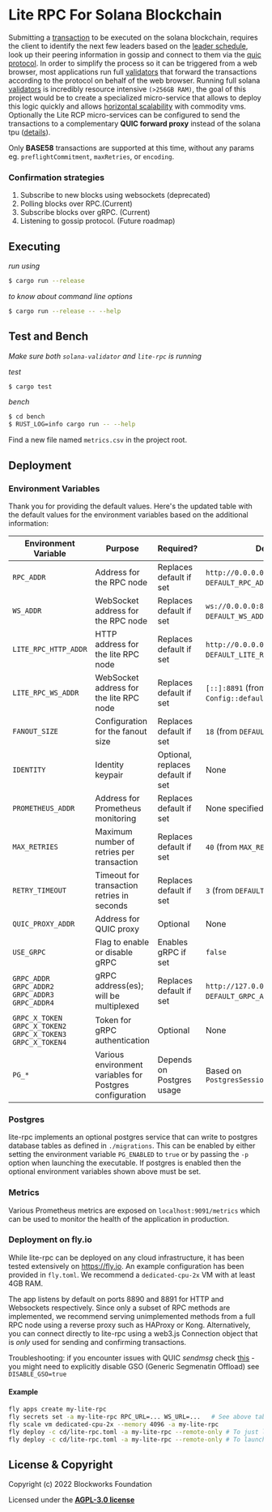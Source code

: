 # Lite RPC For Solana Blockchain 

Submitting a [transaction](https://docs.solana.com/terminology#transaction) to
be executed on the solana blockchain, requires the client to identify the next
few leaders based on the
[leader schedule](https://docs.solana.com/terminology#leader-schedule), look up
their peering information in gossip and connect to them via the
[quic protocol](https://en.wikipedia.org/wiki/QUIC). In order to simplify the
process so it can be triggered from a web browser, most applications run full
[validators](https://docs.solana.com/terminology#validator) that forward the
transactions according to the protocol on behalf of the web browser. Running
full solana [validators](https://docs.solana.com/terminology#validator) is
incredibly resource intensive `(>256GB RAM)`, the goal of this project would be
to create a specialized micro-service that allows to deploy this logic quickly
and allows [horizontal scalability](https://en.wikipedia.org/wiki/Scalability)
with commodity vms. Optionally the Lite RCP micro-services can be configured to
send the transactions to a complementary __QUIC forward proxy__ instead of the
solana tpu ([details](quic-forward-proxy/README.md)).


Only **BASE58** transactions are supported at this time, without any params eg. `preflightCommitment`, `maxRetries`, or `encoding`.

### Confirmation strategies

1) Subscribe to new blocks using websockets (deprecated)
2) Polling blocks over RPC.(Current) 
3) Subscribe blocks over gRPC.
(Current) 
4) Listening to gossip protocol. (Future roadmap)

## Executing

*run using*
```bash
$ cargo run --release
```

*to know about command line options*
```bash
$ cargo run --release -- --help
```

## Test and Bench

*Make sure both `solana-validator` and `lite-rpc` is running*

*test*
```bash
$ cargo test
```

*bench*
```bash
$ cd bench
$ RUST_LOG=info cargo run -- --help
```

Find a new file named `metrics.csv` in the project root.

## Deployment

### Environment Variables

Thank you for providing the default values. Here's the updated table with the default values for the environment variables based on the additional information:

| Environment Variable                                                       | Purpose                                                  | Required?           | Default Value                                  |
|----------------------------------------------------------------------------|----------------------------------------------------------|---------------------|------------------------------------------------|
| `RPC_ADDR`                                                                 | Address for the RPC node                                 | Replaces default if set | `http://0.0.0.0:8899` (from `DEFAULT_RPC_ADDR`) |
| `WS_ADDR`                                                                  | WebSocket address for the RPC node                       | Replaces default if set | `ws://0.0.0.0:8900` (from `DEFAULT_WS_ADDR`)   |
| `LITE_RPC_HTTP_ADDR`                                                       | HTTP address for the lite RPC node                       | Replaces default if set | `http://0.0.0.0:8890` (from `DEFAULT_LITE_RPC_ADDR`) |
| `LITE_RPC_WS_ADDR`                                                         | WebSocket address for the lite RPC node                  | Replaces default if set | `[::]:8891` (from `Config::default_lite_rpc_ws_addr`) |
| `FANOUT_SIZE`                                                              | Configuration for the fanout size                        | Replaces default if set | `18` (from `DEFAULT_FANOUT_SIZE`)             |
| `IDENTITY`                                                                 | Identity keypair                                         | Optional, replaces default if set | None |
| `PROMETHEUS_ADDR`                                                          | Address for Prometheus monitoring                        | Replaces default if set | None specified in provided defaults |
| `MAX_RETRIES`                                                              | Maximum number of retries per transaction                | Replaces default if set | `40` (from `MAX_RETRIES`)                     |
| `RETRY_TIMEOUT`                                                            | Timeout for transaction retries in seconds               | Replaces default if set | `3` (from `DEFAULT_RETRY_TIMEOUT`)            |
| `QUIC_PROXY_ADDR`                                                          | Address for QUIC proxy                                   | Optional | None |
| `USE_GRPC`                                                                 | Flag to enable or disable gRPC                           | Enables gRPC if set | `false` |
| `GRPC_ADDR`<br/>`GRPC_ADDR2`<br/>`GRPC_ADDR3`<br/>`GRPC_ADDR4`             | gRPC address(es); will be multiplexed                    | Replaces default if set | `http://127.0.0.0:10000` (from `DEFAULT_GRPC_ADDR`) |
| `GRPC_X_TOKEN`<br/>`GRPC_X_TOKEN2`<br/>`GRPC_X_TOKEN3`<br/>`GRPC_X_TOKEN4` | Token for gRPC authentication                            | Optional | None |
| `PG_*`                                                                     | Various environment variables for Postgres configuration | Depends on Postgres usage | Based on `PostgresSessionConfig::new_from_env()` |

### Postgres
lite-rpc implements an optional postgres service that can write to postgres
database tables as defined in `./migrations`. This can be enabled by either
setting the environment variable `PG_ENABLED` to `true` or by passing the `-p`
option when launching the executable. If postgres is enabled then the optional
environment variables shown above must be set.

### Metrics
Various Prometheus metrics are exposed on `localhost:9091/metrics` which can be
used to monitor the health of the application in production.

### Deployment on fly.io
While lite-rpc can be deployed on any cloud infrastructure, it has been tested
extensively on https://fly.io. An example configuration has been provided in
`fly.toml`. We recommend a `dedicated-cpu-2x` VM with at least 4GB RAM.

The app listens by default on ports 8890 and 8891 for HTTP and Websockets
respectively. Since only a subset of RPC methods are implemented, we recommend
serving unimplemented methods from a full RPC node using a reverse proxy such as
HAProxy or Kong. Alternatively, you can connect directly to lite-rpc using a
web3.js Connection object that is _only_ used for sending and confirming
transactions.

Troubleshooting: if you encounter issues with QUIC _sendmsg_ check
[this](https://github.com/blockworks-foundation/lite-rpc/issues/199) - you might
need to explicitly disable GSO (Generic Segmenatin Offload) see
```DISABLE_GSO=true```

#### Example
```bash
fly apps create my-lite-rpc
fly secrets set -a my-lite-rpc RPC_URL=... WS_URL=...   # See above table for env options
fly scale vm dedicated-cpu-2x --memory 4096 -a my-lite-rpc
fly deploy -c cd/lite-rpc.toml -a my-lite-rpc --remote-only # To just launch lite-rpc
fly deploy -c cd/lite-rpc.toml -a my-lite-rpc --remote-only # To launch lite-rpc with proxy mode
```

## License & Copyright

Copyright (c) 2022 Blockworks Foundation

Licensed under the **[AGPL-3.0 license](LICENSE)**


